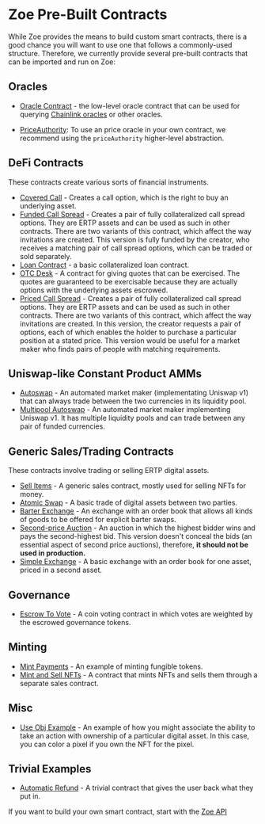 # Zoe Pre-Built Contracts

<Zoe-Version/>

While Zoe provides the means to build custom smart contracts, there is a good chance you will
want to use one that follows a commonly-used structure. Therefore, we currently provide several
pre-built contracts that can be imported and run on Zoe:

## Oracles

- [Oracle Contract](./oracle.md) - the low-level oracle contract that
  can be used for querying [Chainlink
  oracles](https://docs.chain.link/docs/request-and-receive-data#config)
  or other oracles. 

- [PriceAuthority](/zoe/guide/price-authority.md): To use an price
  oracle in your own contract, we recommend using the `priceAuthority`
  higher-level abstraction.

## DeFi Contracts

These contracts create various sorts of financial instruments.

- [Covered Call](./covered-call.md) - Creates a call option, which is the right
  to buy an underlying asset.
- [Funded Call Spread](./fundedCallSpread.md) - Creates a pair of fully collateralized call spread
  options. They are ERTP assets and can be used as such in other contracts. There are two variants
  of this contract, which affect the way invitations are created. This version is fully funded by
  the creator, who receives a matching pair of call spread options, which can be traded or sold
  separately.
- [Loan Contract](./loan.md) - a basic collateralized loan contract.
- [OTC Desk](./otc-desk.md) - A contract for giving quotes that can be
  exercised. The quotes are guaranteed to be exercisable because they
  are actually options with the underlying assets escrowed.
- [Priced Call Spread](./pricedCallSpread.md) - Creates a pair of fully collateralized call spread
  options. They are ERTP assets and can be used as such in other contracts. There are two variants
  of this contract, which affect the way invitations are created. In this version, the creator
  requests a pair of options, each of which enables the holder to purchase a particular position at
  a stated price. This version would be useful for a market maker who finds pairs of people with
  matching requirements.

## Uniswap-like Constant Product AMMs

- [Autoswap](./autoswap.md) - An automated market maker (implementating Uniswap v1) that
  can always trade between the two currencies in its liquidity pool.
- [Multipool Autoswap](./multipoolAutoswap.md) - An automated market maker implementing
  Uniswap v1. It has multiple liquidity pools and can trade between any pair of funded
  currencies.

## Generic Sales/Trading Contracts

These contracts involve trading or selling ERTP digital assets.

- [Sell Items](./sell-items.md) - A generic sales contract, mostly
  used for selling NFTs for money.
- [Atomic Swap](./atomic-swap.md) - A basic trade of digital assets between two parties.
- [Barter Exchange](./barter-exchange.md) - An exchange with an order book that allows all
  kinds of goods to be offered for explicit barter swaps.
- [Second-price Auction](./second-price-auction.md) - An auction in which the highest bidder wins
  and pays the second-highest bid. This version doesn't conceal the bids (an essential aspect
  of second price auctions), therefore, <b>it should not be used in production.</b>
- [Simple Exchange](./simple-exchange.md) - A basic exchange with an order book for one asset,
  priced in a second asset.

## Governance

- [Escrow To Vote](./escrow-to-vote.md) - A coin voting contract in which
  votes are weighted by the escrowed governance tokens.

## Minting

- [Mint Payments](./mint-payments.md) - An example of minting fungible
  tokens.
- [Mint and Sell NFTs](./mint-and-sell-nfts.md) - A contract that
  mints NFTs and sells them through a separate sales contract.

## Misc

- [Use Obj Example](./use-obj-example.md) - An example of how you
  might associate the ability to take an action with ownership of a
  particular digital asset. In this case, you can color a pixel if you
  own the NFT for the pixel.

## Trivial Examples

- [Automatic Refund](./automatic-refund.md) - A trivial contract that
  gives the user back what they put in.


If you want to build your own smart contract, start with the [Zoe API](../../api/README.md)
